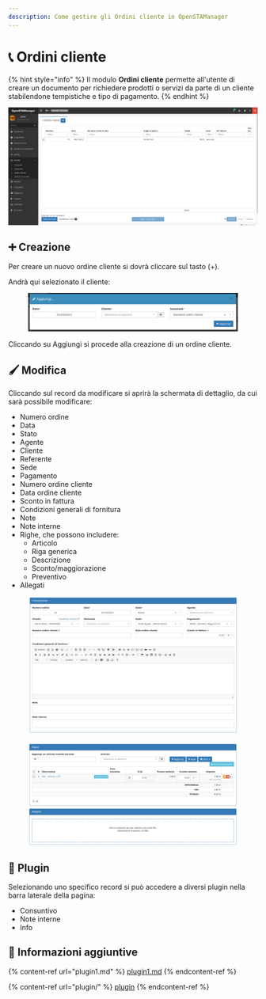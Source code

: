 ```yaml
---
description: Come gestire gli Ordini cliente in OpenSTAManager
---
```


# 📞 Ordini cliente

{% hint style="info" %}
Il modulo **Ordini cliente** permette all'utente di creare un documento per richiedere prodotti o servizi da parte di un cliente stabilendone tempistiche e tipo di pagamento.
{% endhint %}

![](<../../../../.gitbook/assets/image (397).png>)

## ➕ Creazione

Per creare un nuovo ordine cliente si dovrà cliccare sul tasto (+).

Andrà qui selezionato il cliente:

<figure><img src="../../../../.gitbook/assets/immagine (330).png" alt=""><figcaption></figcaption></figure>

Cliccando su Aggiungi si procede alla creazione di un ordine cliente.

## 🖌️ Modifica

Cliccando sul record da modificare si aprirà la schermata di dettaglio, da cui sarà possibile modificare:

* Numero ordine
* Data
* Stato
* Agente
* Cliente
* Referente
* Sede
* Pagamento
* Numero ordine cliente
* Data ordine cliente
* Sconto in fattura
* Condizioni generali di fornitura
* Note
* Note interne
* Righe, che possono includere:
  * Articolo
  * Riga generica
  * Descrizione
  * Sconto/maggiorazione
  * Preventivo
* Allegati

<figure><img src="../../../../.gitbook/assets/immagine (403).png" alt=""><figcaption></figcaption></figure>

<figure><img src="../../../../.gitbook/assets/immagine (539).png" alt=""><figcaption></figcaption></figure>

## 🔧 Plugin

Selezionando uno specifico record si può accedere a diversi plugin nella barra laterale della pagina:

* Consuntivo
* Note interne
* Info

## 🔽 Informazioni aggiuntive

{% content-ref url="plugin1.md" %}
[plugin1.md](plugin1.md)
{% endcontent-ref %}

{% content-ref url="plugin/" %}
[plugin](plugin/)
{% endcontent-ref %}
